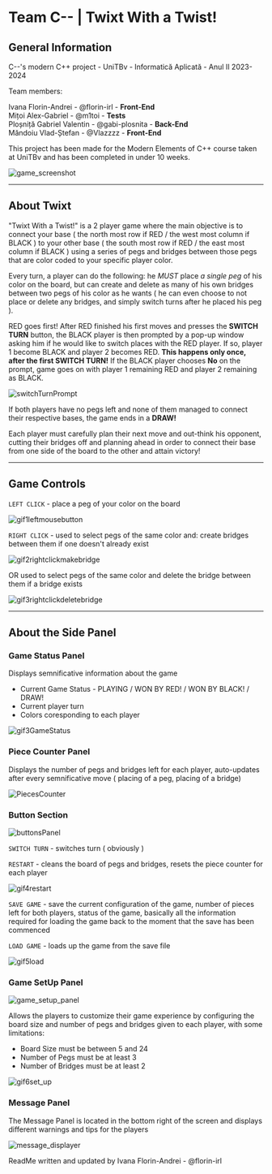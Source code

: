 # Team C-- | Twixt With a Twist!

## General Information

C--'s modern C++ project - UniTBv - Informatică Aplicată - Anul II 2023-2024

Team members:

Ivana Florin-Andrei - @florin-irl - <b>Front-End</b><br>
Mițoi Alex-Gabriel - @m1toi - <b>Tests</b><br>
Ploșniță Gabriel Valentin - @gabi-plosnita - <b>Back-End</b><br>
Măndoiu Vlad-Ștefan - @Vlazzzz - <b>Front-End</b><br>

This project has been made for the Modern Elements of C++ course taken at UniTBv and has been completed in under 10 weeks.

![game_screenshot](https://github.com/florin-irl/C--/assets/147153949/3ee5565d-0bc9-44ca-a24f-977bd4c11d10)


---------------------------------------------------------
## About Twixt

"Twixt With a Twist!" is a 2 player game where the main objective is to connect your base ( the north most row if RED / the west most column if BLACK ) to 
your other base ( the south most row if RED / the east most column if BLACK ) using a series of pegs and bridges between those pegs that are color coded to 
your specific player color. 

Every turn, a player can do the following: he <i>MUST</i> place <i>a single peg</i> of his color on the board, but can create and delete as many of his own bridges between two pegs of his color as he wants ( he can even choose to not place or delete any bridges, and simply switch turns after he placed his peg ). 

RED goes first! After RED finished his first moves and presses the <b>SWITCH TURN</b> button, the BLACK player is then prompted by a pop-up window asking him if he would like to switch places with the RED player.
If so, player 1 become BLACK and player 2 becomes RED. <b>This happens only once, after the first SWITCH TURN!</b> If the BLACK player chooses <b>No</b> on the prompt, game goes on with player 1 remaining RED
and player 2 remaining as BLACK.

![switchTurnPrompt](https://github.com/florin-irl/C--/assets/147153949/7ea7ff5f-4e6c-4342-9600-1e12808cf0fb)

If both players have no pegs left and none of them managed to connect their respective bases, the game ends in a <b>DRAW!</b>

Each player must carefully plan their next move and out-think his opponent, cutting their bridges off and planning ahead in order to connect their base from one side of the board to the other and attain victory!

---------------------------------------------------------
## Game Controls

```LEFT CLICK``` - place a peg of your color on the board

![gif1leftmousebutton](https://github.com/florin-irl/C--/assets/147153949/ac9eece2-1f02-4f8a-892d-e743a88efe45)


```RIGHT CLICK``` - used to select pegs of the same color and:
create bridges between them if one doesn't already exist  

![gif2rightclickmakebridge](https://github.com/florin-irl/C--/assets/147153949/dc4623f7-b556-47d1-9cea-c2e7d3c2a9bd)

OR used to select pegs of the same color and delete the bridge between them if a bridge exists 

![gif3rightclickdeletebridge](https://github.com/florin-irl/C--/assets/147153949/a5746cc0-7f1e-4e69-ae42-f00c3fc61958)

---------------------------------------------------------
## About the Side Panel

### Game Status Panel

Displays semnificative information about the game
+ Current Game Status - PLAYING / WON BY RED! / WON BY BLACK! / DRAW!
+ Current player turn
+ Colors coresponding to each player

![gif3GameStatus](https://github.com/florin-irl/C--/assets/147153949/c32c371c-4c04-4e9c-9f3f-399f1350849c)

### Piece Counter Panel

Displays the number of pegs and bridges left for each player, auto-updates after every semnificative move ( placing of a peg, placing of a bridge)

![PiecesCounter](https://github.com/florin-irl/C--/assets/147153949/68f26552-daca-4650-a179-e3a3662b7595)

### Button Section

![buttonsPanel](https://github.com/florin-irl/C--/assets/147153949/011033c7-223e-41ba-a209-fd0f7c6b6099)

```SWITCH TURN``` - switches turn ( obviously )

```RESTART``` - cleans the board of pegs and bridges, resets the piece counter for each player

![gif4restart](https://github.com/florin-irl/C--/assets/147153949/1f9f9372-cee8-4361-936f-fd3f1c2bd5a5)

```SAVE GAME``` - save the current configuration of the game, number of pieces left for both players, status of the game, basically all the information required for loading the game back to the moment that the save has been commenced 

```LOAD GAME``` - loads up the game from the save file

![gif5load](https://github.com/florin-irl/C--/assets/147153949/e76f0c43-f780-4aad-bcae-a5f84d68647a)

### Game SetUp Panel

![game_setup_panel](https://github.com/florin-irl/C--/assets/147153949/1db8cd15-8b5a-4788-b038-b3ebae19d30d)

Allows the players to customize their game experience by configuring the board size and number of pegs and bridges given to each player, with some limitations:
+ Board Size must be between 5 and 24
+ Number of Pegs must be at least 3
+ Number of Bridges must be at least 2


![gif6set_up](https://github.com/florin-irl/C--/assets/147153949/d5d769f4-760e-4b92-825f-1c3c1fc7c22c)

### Message Panel

The Message Panel is located in the bottom right of the screen and displays different warnings and tips for the players

![message_displayer](https://github.com/florin-irl/C--/assets/147153949/840bb7a2-fd76-4337-897a-a520f365bf0d)


ReadMe written and updated by Ivana Florin-Andrei - @florin-irl




